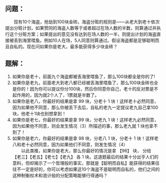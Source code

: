 ## 问题：  
　　现有10个海盗，抢劫到100块金砖。海盗分赃的规则是——从老大到老十依次提出分赃计划，如果赞同的海盗人数等于或者超过在场人数的半数，则算通过并执行这个分赃方案；如果提出的意见没有达到在场人数的一半，则提出计划的海盗直接被丢到海里喂鱼。例如10人在场，5人同意则算通过。假设海盗都是足够聪明而且自私的。现在问如果你是老大，最多能获得多少块金砖？

## 题解：  

1. 如果你是老十，前面九个海盗都被丢海里喂鱼了，那么100块都全是你的了!  
2. 如果你是老九，前面老大到老八都已经被丢海里喂鱼了，那么100块金砖也全是你的！因为你可以提议你分100块，然后你同意你自己，老十的反对票是不起作用的，因为就2个人了，1票就是半数了。  
3. 如果你是老八，你最好的结果是拿 99 块，分老十 1 块！这样老十必然同意，因为如果他不同意，那么你被丢下去后，自私的老九一定提议老九自己拿100块，他老十1块也别想拿到！  
4. 如果你是老七，你最好的结果是拿 99 块，分老九 1 块！这样老九必然同意，因为如果他不同意，则会发生情况（3）所描述的事，那么老九就 1 块也拿不到了！   
5. 如果你是老六，你最好的结果是拿 98 块，分老八 1 块，分老十 1 块！这样老八和老十必然同意，因为如果他们不同意，则发生情况（4）   
　　以此类推，如果你是老大，那么你最好的情况是拿 【96】 块， 分给 【老三】【老五】【老七】【老九】 各 1 块。这道题最后的结果十分出乎人们的意料，但却揭示了一个哲理般的事实，那就是【聪明而自私】能获得的结果往往不一定是好的，你可以考虑如果这10个海盗不是聪明而自私的，他们之间的这种制衡权术和诡计般的分配策略能够行得通吗？